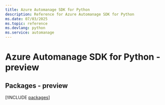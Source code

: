 ```yaml
---
title: Azure Automanage SDK for Python
description: Reference for Azure Automanage SDK for Python
ms.date: 07/03/2025
ms.topic: reference
ms.devlang: python
ms.service: automanage
---
```

# Azure Automanage SDK for Python - preview
## Packages - preview
[!INCLUDE [packages](automanage-index.md)]